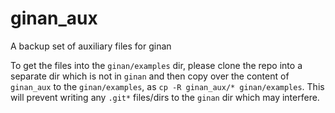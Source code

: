# ginan_aux
A backup set of auxiliary files for ginan

To get the files into the `ginan/examples` dir, please clone the repo into a separate dir which is not in `ginan` and then copy over the content of `ginan_aux` to the `ginan/examples`, as `cp -R ginan_aux/* ginan/examples`. This will prevent writing any `.git*` files/dirs to the `ginan` dir which may interfere.
